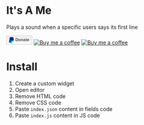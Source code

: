 # It's A Me

Plays a sound when a specific users says its first line

[![PayPal donation](https://github.com/jaymoulin/jaymoulin.github.io/raw/master/ppl.png "PayPal donation")](https://www.paypal.me/jaymoulin)
[![Buy me a coffee](https://www.buymeacoffee.com/assets/img/custom_images/orange_img.png "Buy me a coffee")](https://www.buymeacoffee.com/jaymoulin)
[![Buy me a coffee](https://storage.ko-fi.com/cdn/kofi2.png "Buy me a coffee")](https://www.ko-fi.com/jaymoulin)

# Install

1. Create a custom widget
1. Open editor
1. Remove HTML code
1. Remove CSS code
1. Paste `index.json` content in fields code
1. Paste `index.js` content in JS code


